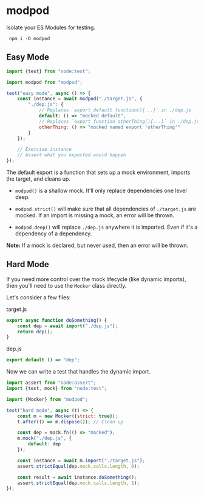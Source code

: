 # modpod

Isolate your ES Modules for testing.

```shell
 npm i -D modpod
```

## Easy Mode

```js
import {test} from "node:test";

import modpod from "modpod";

test("easy mode", async () => {
	const instance = await modpod("./target.js", {
		"./dep.js": {
			// Replaces `export default function(){...}` in ./dep.js
			default: () => "mocked default",
			// Replaces `export function otherThing(){...}` in ./dep.js
			otherThing: () => "mocked named export 'otherThing'"
		}
	});

	// Exercise instance
	// Assert what you expected would happen
});
```

The default export is a function that sets up a mock environment, imports the target, and cleans up.

- `modpod()` is a shallow mock. It'll only replace dependencies one level deep.

- `modpod.strict()` will make sure that all dependencies of `./target.js` are mocked. If an import is missing a mock, an error will be thrown.

- `modpod.deep()` will replace `./dep.js` anywhere it is imported. Even if it's a dependency of a dependency.

**Note:** If a mock is declared, but never used, then an error will be thrown.

## Hard Mode

If you need more control over the mock lifecycle (like dynamic imports), then you'll need to use the `Mocker` class directly.

Let's consider a few files:

target.js

```js
export async function doSomething() {
	const dep = await import("./dep.js");
	return dep();
}
```

dep.js

```js
export default () => "dep";
```

Now we can write a test that handles the dynamic import.

```js
import assert from "node:assert";
import {test, mock} from "node:test";

import {Mocker} from "modpod";

test("hard mode", async (t) => {
	const m = new Mocker({strict: true});
	t.after(() => m.dispose()); // Clean up

	const dep = mock.fn(() => "mocked");
	m.mock("./dep.js", {
		default: dep
	});

	const instance = await m.import("./target.js");
	assert.strictEqual(dep.mock.calls.length, 0);

	const result = await instance.doSomething();
	assert.strictEqual(dep.mock.calls.length, 1);
});
```
